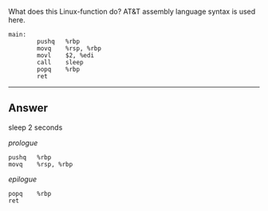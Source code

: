 What does this Linux-function do? AT&T assembly language syntax is used here.

```assembly
main:
        pushq   %rbp
        movq    %rsp, %rbp
        movl    $2, %edi
        call    sleep
        popq    %rbp
        ret
```

---

## Answer

sleep 2 seconds


*prologue*

```assembly
pushq   %rbp
movq    %rsp, %rbp
```

*epilogue*

```assembly
popq    %rbp
ret
```
